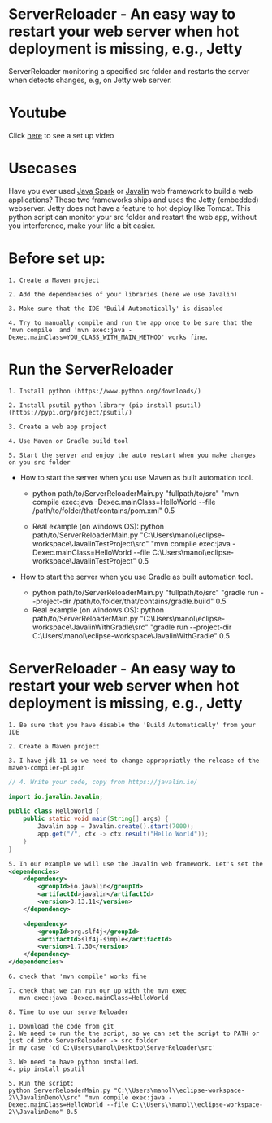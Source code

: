 # ServerReloader - An easy way to restart your web server when hot deployment is missing, e.g., Jetty
ServerReloader monitoring a specified src folder and restarts the server when detects changes, e.g, on Jetty web server.


# Youtube
Click [here](https://youtu.be/nXHWM-g731U) to see a set up video 

# Usecases
Have you ever used [Java Spark](https://sparkjava.com/) or [Javalin](https://javalin.io/) web framework to build a web applications?
These two frameworks ships and uses the Jetty (embedded) webserver.
Jetty does not have a feature to hot deploy like Tomcat.
This python script can monitor your src folder and restart the web app, without you interference, make your life a bit easier.



# Before set up:
```
1. Create a Maven project
```
```
2. Add the dependencies of your libraries (here we use Javalin)
```
```
3. Make sure that the IDE 'Build Automatically' is disabled
```
```
4. Try to manually compile and run the app once to be sure that the 'mvn compile' and 'mvn exec:java -Dexec.mainClass=YOU_CLASS_WITH_MAIN_METHOD' works fine.
```

# Run the ServerReloader
```
1. Install python (https://www.python.org/downloads/)
```
```
2. Install psutil python library (pip install psutil) (https://pypi.org/project/psutil/)
```
```
3. Create a web app project
```
```
4. Use Maven or Gradle build tool
```

```
5. Start the server and enjoy the auto restart when you make changes on you src folder
```
* How to start the server when you use Maven as built automation tool. 
    * python path/to/ServerReloaderMain.py "fullpath/to/src" "mvn compile exec:java -Dexec.mainClass=HelloWorld --file /path/to/folder/that/contains/pom.xml" 0.5

    * Real example (on windows OS):
    python path/to/ServerReloaderMain.py "C:\\Users\\manol\\eclipse-workspace\\JavalinTestProject\\src" "mvn compile exec:java -Dexec.mainClass=HelloWorld --file C:\\Users\\manol\\eclipse-workspace\\JavalinTestProject" 0.5

* How to start the server when you use Gradle as built automation tool.
    * python path/to/ServerReloaderMain.py "fullpath/to/src" "gradle run  --project-dir     /path/to/folder/that/contains/gradle.build" 0.5
    * Real example (on windows OS): python path/to/ServerReloaderMain.py "C:\\Users\\manol\\eclipse-workspace\\JavalinWithGradle\\src" "gradle run  --project-dir C:\\Users\\manol\\eclipse-workspace\\JavalinWithGradle" 0.5

# ServerReloader - An easy way to restart your web server when hot deployment is missing, e.g., Jetty   

```
1. Be sure that you have disable the 'Build Automatically' from your IDE 
```

```
2. Create a Maven project
```
```
3. I have jdk 11 so we need to change appropriatly the release of the maven-compiler-plugin
```

```java
// 4. Write your code, copy from https://javalin.io/

import io.javalin.Javalin;

public class HelloWorld {
    public static void main(String[] args) {
        Javalin app = Javalin.create().start(7000);
        app.get("/", ctx -> ctx.result("Hello World"));
    }
}

```

```xml
5. In our example we will use the Javalin web framework. Let's set the dependencies
<dependencies>
    <dependency>
        <groupId>io.javalin</groupId>
        <artifactId>javalin</artifactId>
        <version>3.13.11</version>
    </dependency>

    <dependency>
        <groupId>org.slf4j</groupId>
        <artifactId>slf4j-simple</artifactId>
        <version>1.7.30</version>
    </dependency>
</dependencies>
```

```
6. check that 'mvn compile' works fine
```

```
7. check that we can run our up with the mvn exec
   mvn exec:java -Dexec.mainClass=HelloWorld
```

```
8. Time to use our serverReloader
        
1. Download the code from git
2. We need to run the the script, so we can set the script to PATH or just cd into ServerReloader -> src folder
in my case 'cd C:\Users\manol\Desktop\ServerReloader\src'

3. We need to have python installed.
4. pip install psutil

5. Run the script: 
python ServerReloaderMain.py "C:\\Users\manol\\eclipse-workspace-2\\JavalinDemo\\src" "mvn compile exec:java -Dexec.mainClass=HelloWorld --file C:\\Users\\manol\\eclipse-workspace-2\\JavalinDemo" 0.5
```
